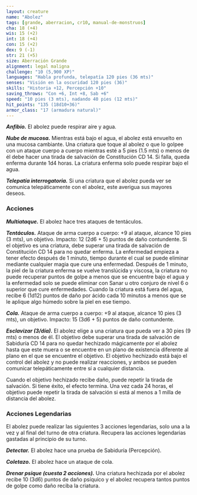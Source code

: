 ```yaml
---
layout: creature
name: "Abolez"
tags: [grande, aberracion, cr10, manual-de-monstruos]
cha: 18 (+4)
wis: 15 (+2)
int: 18 (+4)
con: 15 (+2)
dex: 9 (-1)
str: 21 (+5)
size: Aberración Grande
alignment: legal maligna
challenge: "10 (5,900 XP)"
languages: "Habla profunda, telepatía 120 pies (36 mts)"
senses: "Visión en la oscuridad 120 pies (36)"
skills: "Historia +12, Percepción +10"
saving_throws: "Con +6, Int +8, Sab +6"
speed: "10 pies (3 mts), nadando 40 pies (12 mts)"
hit_points: "135 (18d10+36)"
armor_class: "17 (armadura natural)"
---
```


***Anfibio.*** El abolez puede respirar aire y agua.

***Nube de mucosa.*** Mientras está bajo el agua, el abolez está envuelto en una mucosa cambiante. Una criatura que toque al abolez o que lo golpee con un ataque cuerpo a cuerpo mientras esté a 5 pies (1.5 mts) o menos de él debe hacer una tirada de salvación de Constitución CD 14. Si falla, queda enferma durante 1d4 horas. La criatura enferma solo puede respirar bajo el agua.

***Telepatía interrogatoria.*** Si una criatura que el abolez pueda ver se comunica telepáticamente con el abolez, este averigua sus mayores deseos.

### Acciones

***Multiataque.*** El abolez hace tres ataques de tentáculos.

***Tentáculos.*** Ataque de arma cuerpo a cuerpo: +9 al ataque, alcance 10 pies (3 mts), un objetivo. Impacto: 12 (2d6 + 5) puntos de daño contundente. Si el objetivo es una criatura, debe superar una tirada de salvación de Constitución CD 14 para no quedar enferma. La enfermedad empieza a tener efecto después de 1 minuto, tiempo durante el cual se puede eliminar mediante cualquier magia que cure una enfermedad. Después de 1 minuto, la piel de la criatura enferma se vuelve translúcida y viscosa, la criatura no puede recuperar puntos de golpe a menos que se encuentre bajo el agua y la enfermedad solo se puede eliminar con Sanar u otro conjuro de nivel 6 o superior que cure enfermedades. Cuando la criatura está fuera del agua, recibe 6 (1d12) puntos de daño por ácido cada 10 minutos a menos que se le aplique algo húmedo sobre la piel en ese tiempo.

***Cola.*** Ataque de arma cuerpo a cuerpo: +9 al ataque, alcance 10 pies (3 mts), un objetivo. Impacto: 15 (3d6 + 5) puntos de daño contundente.

***Esclavizar (3/día).*** El abolez elige a una criatura que pueda ver a 30 pies (9 mts) o menos de él. El objetivo debe superar una tirada de salvación de Sabiduría CD 14 para no quedar hechizado mágicamente por el abolez hasta que este muera o se encuentre en un plano de existencia diferente al plano en el que se encuentre el objetivo. El objetivo hechizado está bajo el control del abolez y no puede realizar reacciones, y ambos se pueden comunicar telepáticamente entre sí a cualquier distancia.

Cuando el objetivo hechizado recibe daño, puede repetir la tirada de salvación. Si tiene éxito, el efecto termina. Una vez cada 24 horas, el objetivo puede repetir la tirada de salvación si está al menos a 1 milla de distancia del abolez.

### Acciones Legendarias

El abolez puede realizar las siguientes 3 acciones legendarias, solo una a la vez y al final del turno de otra criatura. Recupera las acciones legendarias gastadas al principio de su turno.

***Detectar.*** El abolez hace una prueba de Sabiduría (Percepción).

***Coletazo.*** El abolez hace un ataque de cola.

***Drenar psique (cuesta 2 acciones).*** Una criatura hechizada por el abolez recibe 10 (3d6) puntos de daño psíquico y el abolez recupera tantos puntos de golpe como daño reciba la criatura.
